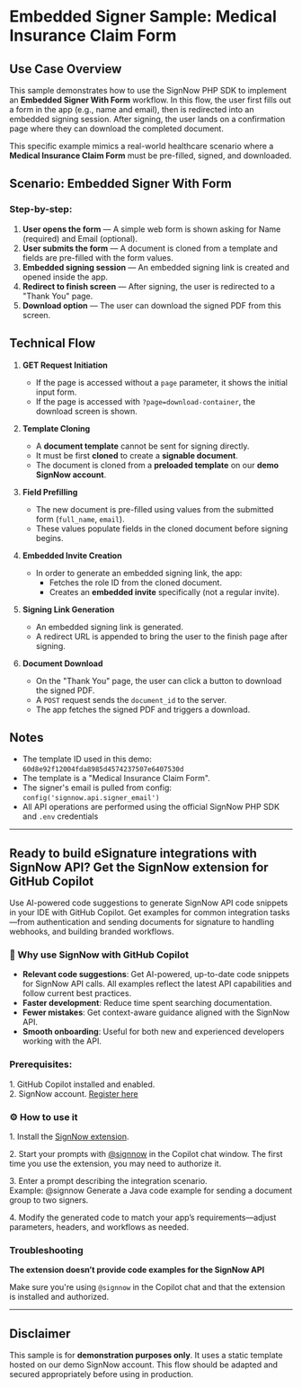 # Embedded Signer Sample: Medical Insurance Claim Form

## Use Case Overview

This sample demonstrates how to use the SignNow PHP SDK to implement an **Embedded Signer With Form** workflow. In this flow, the user first fills out a form in the app (e.g., name and email), then is redirected into an embedded signing session. After signing, the user lands on a confirmation page where they can download the completed document.

This specific example mimics a real-world healthcare scenario where a **Medical Insurance Claim Form** must be pre-filled, signed, and downloaded.

## Scenario: Embedded Signer With Form

### Step-by-step:
1. **User opens the form** — A simple web form is shown asking for Name (required) and Email (optional).
2. **User submits the form** — A document is cloned from a template and fields are pre-filled with the form values.
3. **Embedded signing session** — An embedded signing link is created and opened inside the app.
4. **Redirect to finish screen** — After signing, the user is redirected to a "Thank You" page.
5. **Download option** — The user can download the signed PDF from this screen.

## Technical Flow

1. **GET Request Initiation**
    - If the page is accessed without a `page` parameter, it shows the initial input form.
    - If the page is accessed with `?page=download-container`, the download screen is shown.

2. **Template Cloning**
    - A **document template** cannot be sent for signing directly.
    - It must be first **cloned** to create a **signable document**.
    - The document is cloned from a **preloaded template** on our **demo SignNow account**.

3. **Field Prefilling**
    - The new document is pre-filled using values from the submitted form (`full_name`, `email`).
    - These values populate fields in the cloned document before signing begins.

4. **Embedded Invite Creation**
    - In order to generate an embedded signing link, the app:
        - Fetches the role ID from the cloned document.
        - Creates an **embedded invite** specifically (not a regular invite).

5. **Signing Link Generation**
    - An embedded signing link is generated.
    - A redirect URL is appended to bring the user to the finish page after signing.

6. **Document Download**
    - On the "Thank You" page, the user can click a button to download the signed PDF.
    - A `POST` request sends the `document_id` to the server.
    - The app fetches the signed PDF and triggers a download.

## Notes
- The template ID used in this demo: `60d8e92f12004fda8985d4574237507e6407530d`
- The template is a "Medical Insurance Claim Form".
- The signer's email is pulled from config: `config('signnow.api.signer_email')`
- All API operations are performed using the official SignNow PHP SDK and `.env` credentials

____

## Ready to build eSignature integrations with SignNow API? Get the SignNow extension for GitHub Copilot

Use AI-powered code suggestions to generate SignNow API code snippets in your IDE with GitHub Copilot. Get examples for common integration tasks—from authentication and sending documents for signature to handling webhooks, and building branded workflows.

###  **🚀 Why use SignNow with GitHub Copilot**

* **Relevant code suggestions**: Get AI-powered, up-to-date code snippets for SignNow API calls. All examples reflect the latest API capabilities and follow current best practices.
* **Faster development**: Reduce time spent searching documentation.
* **Fewer mistakes**: Get context-aware guidance aligned with the SignNow API.
* **Smooth onboarding**: Useful for both new and experienced developers working with the API.

### **Prerequisites:**

1\. GitHub Copilot installed and enabled.  
2\. SignNow account. [Register here](https://www.signnow.com/developers)

### ⚙️ **How to use it**

1\. Install the [SignNow extension](https://github.com/apps/signnow).

2\. Start your prompts with [@signnow](https://github.com/signnow) in the Copilot chat window. The first time you use the extension, you may need to authorize it.

3\. Enter a prompt describing the integration scenario.   
Example: @signnow Generate a Java code example for sending a document group to two signers.

4\. Modify the generated code to match your app’s requirements—adjust parameters, headers, and workflows as needed.

### **Troubleshooting**
**The extension doesn’t provide code examples for the SignNow API**

Make sure you're using `@signnow` in the Copilot chat and that the extension is installed and authorized.

____

## Disclaimer
This sample is for **demonstration purposes only**. It uses a static template hosted on our demo SignNow account. This flow should be adapted and secured appropriately before using in production.

